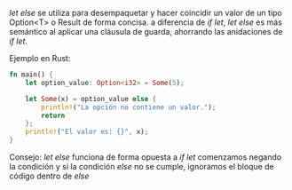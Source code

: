 *let else* se utiliza para desempaquetar y hacer coincidir un valor de un tipo Option\<T\> o Result de forma concisa\.
a diferencia de *if let*, *let else* es más semántico al aplicar una cláusula de guarda, ahorrando las anidaciones
de *if let*\.

Ejemplo en Rust:
```rust
fn main() {
    let option_value: Option<i32> = Some(5);

    let Some(x) = option_value else {
        println!("La opción no contiene un valor.");
        return
    };
    println!("El valor es: {}", x);
}
```
Consejo: *let else* funciona de forma opuesta a *if let* comenzamos negando la condición y si la condición
*else* no se cumple, ignoramos el bloque de código dentro de *else*